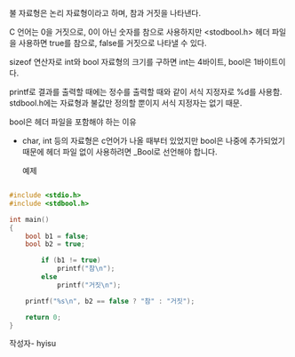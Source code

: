 불 자료형은 논리 자료형이라고 하며, 참과 거짓을 나타낸다.

C 언어는 0을 거짓으로, 0이 아닌 숫자를 참으로 사용하지만 <stodbool.h> 헤더 파일을 사용하면 true를 참으로, false를 거짓으로 나타낼 수 있다.

sizeof 연산자로 int와 bool 자료형의 크기를 구하면 int는 4바이트, bool은 1바이트이다.

printf로 결과를 출력할 때에는 정수를 출력할 때와 같이 서식 지정자로 %d를 사용함. stdbool.h에는 자료형과 불값만 정의할 뿐이지 서식 지정자는 없기 때문.

bool은 헤더 파일을 포함해야 하는 이유 
- char, int 등의 자료형은 c언어가 나올 때부터 있었지만 bool은 나중에 추가되었기 때문에 헤더 파일 없이 사용하려면 _Bool로 선언해야 합니다.

    예제

```c

#include <stdio.h>
#include <stdbool.h>

int main()
{
    bool b1 = false;
    bool b2 = true;

        if (b1 != true)
            printf("참\n");
        else
            printf("거짓\n");

    printf("%s\n", b2 == false ? "참" : "거짓");

    return 0;
}
```


작성자- hyisu